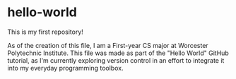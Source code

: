 # hello-world
This is my first repository!

As of the creation of this file, I am a First-year CS major at Worcester Polytechnic Institute. This file was made as part of the "Hello World" GitHub tutorial, as I'm currently exploring version control in an effort to integrate it into my everyday programming toolbox.
